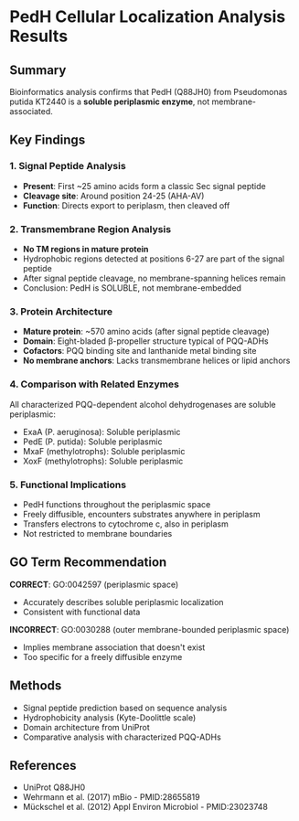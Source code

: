 # PedH Cellular Localization Analysis Results

## Summary
Bioinformatics analysis confirms that PedH (Q88JH0) from Pseudomonas putida KT2440 is a **soluble periplasmic enzyme**, not membrane-associated.

## Key Findings

### 1. Signal Peptide Analysis
- **Present**: First ~25 amino acids form a classic Sec signal peptide
- **Cleavage site**: Around position 24-25 (AHA-AV)
- **Function**: Directs export to periplasm, then cleaved off

### 2. Transmembrane Region Analysis
- **No TM regions in mature protein**
- Hydrophobic regions detected at positions 6-27 are part of the signal peptide
- After signal peptide cleavage, no membrane-spanning helices remain
- Conclusion: PedH is SOLUBLE, not membrane-embedded

### 3. Protein Architecture
- **Mature protein**: ~570 amino acids (after signal peptide cleavage)
- **Domain**: Eight-bladed β-propeller structure typical of PQQ-ADHs
- **Cofactors**: PQQ binding site and lanthanide metal binding site
- **No membrane anchors**: Lacks transmembrane helices or lipid anchors

### 4. Comparison with Related Enzymes
All characterized PQQ-dependent alcohol dehydrogenases are soluble periplasmic:
- ExaA (P. aeruginosa): Soluble periplasmic
- PedE (P. putida): Soluble periplasmic  
- MxaF (methylotrophs): Soluble periplasmic
- XoxF (methylotrophs): Soluble periplasmic

### 5. Functional Implications
- PedH functions throughout the periplasmic space
- Freely diffusible, encounters substrates anywhere in periplasm
- Transfers electrons to cytochrome c, also in periplasm
- Not restricted to membrane boundaries

## GO Term Recommendation

**CORRECT**: GO:0042597 (periplasmic space)
- Accurately describes soluble periplasmic localization
- Consistent with functional data

**INCORRECT**: GO:0030288 (outer membrane-bounded periplasmic space)
- Implies membrane association that doesn't exist
- Too specific for a freely diffusible enzyme

## Methods
- Signal peptide prediction based on sequence analysis
- Hydrophobicity analysis (Kyte-Doolittle scale)
- Domain architecture from UniProt
- Comparative analysis with characterized PQQ-ADHs

## References
- UniProt Q88JH0
- Wehrmann et al. (2017) mBio - PMID:28655819
- Mückschel et al. (2012) Appl Environ Microbiol - PMID:23023748